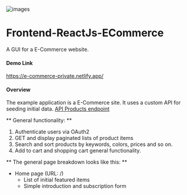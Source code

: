 ![images](https://github.com/gothinkster/react-redux-realworld-example-app/blob/master/project-logo.png)

# Frontend-ReactJs-ECommerce

A GUI for a E-Commerce website.

#### Demo Link

https://e-commerce-private.netlify.app/

#### Overview

The example application is a E-Commerce site. It uses a custom API for seeding initial data. [API Products endpoint](https://course-api.com/react-store-products)

** General functionality: ** 

1. Authenticate users via OAuth2
2. GET and display paginated lists of product items
3. Search and sort products by keywords, colors, prices and so on.
4. Add to cart and shopping cart general functionality.


** The general page breakdown looks like this: **

* Home page (URL: /)
  * List of initial featured items
  * Simple introduction and subscription form

